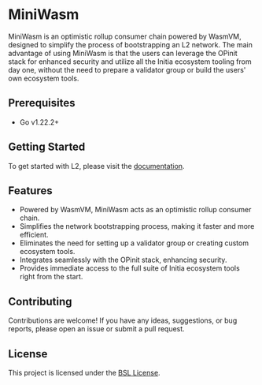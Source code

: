 # MiniWasm

MiniWasm is an optimistic rollup consumer chain powered by WasmVM, designed to simplify the process of bootstrapping an L2 network. The main advantage of using MiniWasm is that the users can leverage the OPinit stack for enhanced security and utilize all the Initia ecosystem tooling from day one, without the need to prepare a validator group or build the users' own ecosystem tools.

## Prerequisites

- Go v1.22.2+

## Getting Started

To get started with L2, please visit the [documentation](https://initia.gitbook.io/initia-docs-v2/).

## Features

- Powered by WasmVM, MiniWasm acts as an optimistic rollup consumer chain.
- Simplifies the network bootstrapping process, making it faster and more efficient.
- Eliminates the need for setting up a validator group or creating custom ecosystem tools.
- Integrates seamlessly with the OPinit stack, enhancing security.
- Provides immediate access to the full suite of Initia ecosystem tools right from the start.


## Contributing

Contributions are welcome! If you have any ideas, suggestions, or bug reports, please open an issue or submit a pull request.

## License

This project is licensed under the [BSL License](LICENSE).
